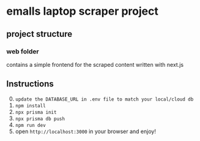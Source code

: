 # emalls laptop scraper project

## project structure

### web folder

contains a simple frontend for the scraped content written with next.js

## Instructions

0. `update the DATABASE_URL in .env file to match your local/cloud db`
1. `npm install`
2. `npx prisma init`
3. `npx prisma db push`
4. `npm run dev`
5. open `http://localhost:3000` in your browser and enjoy!
